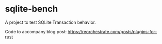 # sqlite-bench

A project to test SQLite Transaction behavior.

Code to accompany blog post: https://reorchestrate.com/posts/plugins-for-rust
